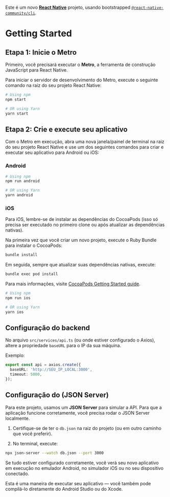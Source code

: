 Este é um novo [**React Native**](https://reactnative.dev) projeto, usando bootstrapped [`@react-native-community/cli`](https://github.com/react-native-community/cli).

# Getting Started

## Etapa 1: Inicie o Metro

Primeiro, você precisará executar o **Metro**, a ferramenta de construção JavaScript para React Native.

Para iniciar o servidor de desenvolvimento do Metro, execute o seguinte comando na raiz do seu projeto React Native:

```sh
# Using npm
npm start

# OR using Yarn
yarn start
```

## Etapa 2: Crie e execute seu aplicativo

Com o Metro em execução, abra uma nova janela/painel de terminal na raiz do seu projeto React Native e use um dos seguintes comandos para criar e executar seu aplicativo para Android ou iOS:

### Android

```sh
# Using npm
npm run android

# OR using Yarn
yarn android
```

### iOS

Para iOS, lembre-se de instalar as dependências do CocoaPods (isso só precisa ser executado no primeiro clone ou após atualizar as dependências nativas).

Na primeira vez que você criar um novo projeto, execute o Ruby Bundle para instalar o CocoaPods:

```sh
bundle install
```

Em seguida, sempre que atualizar suas dependências nativas, execute:

```sh
bundle exec pod install
```

Para mais informações, visite [CocoaPods Getting Started guide](https://guides.cocoapods.org/using/getting-started.html).

```sh
# Using npm
npm run ios

# OR using Yarn
yarn ios
```

## Configuração do backend

No arquivo `src/services/api.ts` (ou onde estiver configurado o Axios), altere a propriedade `baseURL` para o IP da sua máquina.

Exemplo:

```ts
export const api = axios.create({
  baseURL: 'http://SEU_IP_LOCAL:3000',
  timeout: 5000,
});
```

## Configuração do (JSON Server)

Para este projeto, usamos um **JSON Server** para simular a API. Para que a aplicação funcione corretamente, você precisa rodar o JSON Server localmente.

1. Certifique-se de ter o `db.json` na raiz do projeto (ou em outro caminho que você preferir).

2. No terminal, execute:

```sh
npx json-server --watch db.json --port 3000
```

Se tudo estiver configurado corretamente, você verá seu novo aplicativo em execução no emulador Android, no simulador iOS ou no seu dispositivo conectado.

Esta é uma maneira de executar seu aplicativo — você também pode compilá-lo diretamente do Android Studio ou do Xcode.

